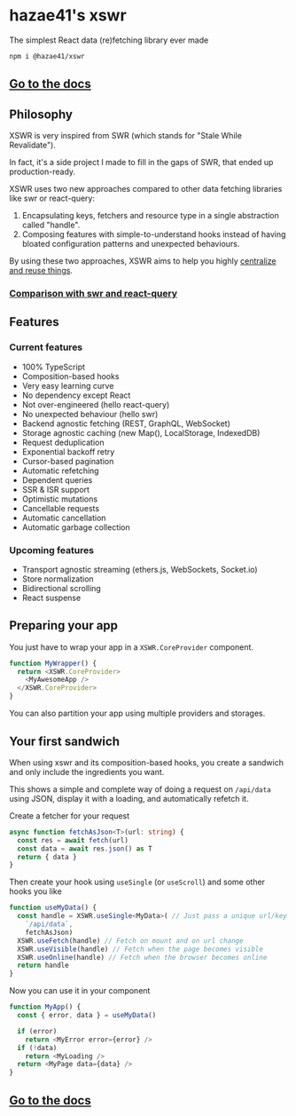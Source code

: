 # hazae41's xswr

The simplest React data (re)fetching library ever made

```bash
npm i @hazae41/xswr
```

## [Go to the docs](https://xswr.hazae41.me)

## Philosophy

XSWR is very inspired from SWR (which stands for "Stale While Revalidate").

In fact, it's a side project I made to fill in the gaps of SWR, that ended up production-ready.

XSWR uses two new approaches compared to other data fetching libraries like swr or react-query:
1) Encapsulating keys, fetchers and resource type in a single abstraction called "handle".
2) Composing features with simple-to-understand hooks instead of having bloated configuration patterns and unexpected behaviours.

By using these two approaches, XSWR aims to help you highly [centralize and reuse things](https://xswr.hazae41.me/patterns/centralization).

### [Comparison with swr and react-query](https://xswr.hazae41.me/faq/comparison)

## Features

### Current features

- 100% TypeScript
- Composition-based hooks
- Very easy learning curve
- No dependency except React
- Not over-engineered (hello react-query)
- No unexpected behaviour (hello swr)
- Backend agnostic fetching (REST, GraphQL, WebSocket)
- Storage agnostic caching (new Map(), LocalStorage, IndexedDB)
- Request deduplication
- Exponential backoff retry
- Cursor-based pagination
- Automatic refetching
- Dependent queries
- SSR & ISR support
- Optimistic mutations
- Cancellable requests
- Automatic cancellation 
- Automatic garbage collection

### Upcoming features

- Transport agnostic streaming (ethers.js, WebSockets, Socket.io)
- Store normalization
- Bidirectional scrolling
- React suspense

## Preparing your app

You just have to wrap your app in a `XSWR.CoreProvider` component.

```typescript
function MyWrapper() {
  return <XSWR.CoreProvider>
    <MyAwesomeApp />
  </XSWR.CoreProvider>
}
```

You can also partition your app using multiple providers and storages.

## Your first sandwich

When using xswr and its composition-based hooks, you create a sandwich and only include the ingredients you want.

This shows a simple and complete way of doing a request on `/api/data` using JSON, display it with a loading, and automatically refetch it.

Create a fetcher for your request

```typescript
async function fetchAsJson<T>(url: string) {
  const res = await fetch(url)
  const data = await res.json() as T
  return { data }
}
```

Then create your hook using `useSingle` (or `useScroll`) and some other hooks you like

```typescript
function useMyData() {
  const handle = XSWR.useSingle<MyData>( // Just pass a unique url/key and a fetcher
    `/api/data`,
    fetchAsJson)
  XSWR.useFetch(handle) // Fetch on mount and on url change
  XSWR.useVisible(handle) // Fetch when the page becomes visible
  XSWR.useOnline(handle) // Fetch when the browser becomes online
  return handle
}
```

Now you can use it in your component

```typescript
function MyApp() {
  const { error, data } = useMyData()

  if (error)
    return <MyError error={error} />
  if (!data)
    return <MyLoading />
  return <MyPage data={data} />
}
```

## [Go to the docs](https://xswr.hazae41.me)